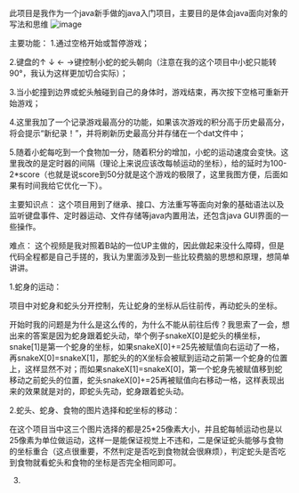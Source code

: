 此项目是我作为一个java新手做的java入门项目，主要目的是体会java面向对象的写法和思维
![image](https://github.com/user-attachments/assets/712a725e-6b99-42aa-a16e-2d8787b22548)


主要功能：
1.通过空格开始或暂停游戏；


2.键盘的↑ ↓ ← →键控制小蛇的蛇头朝向（注意在我的这个项目中小蛇只能转90°，我认为这样更加切合实际）；


3.当小蛇撞到边界或蛇头触碰到自己的身体时，游戏结束，再次按下空格可重新开始游戏；


4.这里我加了一个记录游戏最高分的功能，如果该次游戏的积分高于历史最高分，将会提示“新纪录！”，并将刷新历史最高分并存储在一个dat文件中；


5.随着小蛇每吃到一个食物加一分，随着积分的增加，小蛇的运动速度会变快。这里我改的是定时器的间隔（理论上来说应该改每帧运动的坐标），给的延时为100-2*score（也就是说score到50分就是这个游戏的极限了，这里我图方便，后面如果有时间我给它优化一下）。


主要知识点：
这个项目用到了继承、接口、方法重写等面向对象的基础语法以及监听键盘事件、定时器运动、文件存储等java内置用法，还包含java GUI界面的一些操作。

难点：
这个视频是我对照着B站的一位UP主做的，因此做起来没什么障碍，但是代码全程都是自己手搓的，我认为里面涉及到一些比较费脑的思想和原理，想简单讲讲。


1.蛇身的运动：


项目中对蛇身和蛇头分开控制，先让蛇身的坐标从后往前传，再动蛇头的坐标。


开始时我的问题是为什么是这么传的，为什么不能从前往后传？我思索了一会，想出来的答案是因为蛇身跟着蛇头动，举个例子snakeX[0]是蛇头的横坐标，snake[1]是第一个蛇身的坐标，如果snakeX[0]+=25先被赋值向右运动了一格，再snakeX[0]=snakeX[1]，那蛇头的的X坐标会被赋到运动之前第一个蛇身的位置上，这样显然不对；而如果snakeX[1]=snakeX[0]，第一个蛇身先被赋值移到蛇移动之前蛇头的位置，蛇头snakeX[0]+=25再被赋值向右移动一格，这样表现出来的效果就是对的，即蛇头先动，蛇身跟着蛇头动。


2.蛇头、蛇身、食物的图片选择和蛇坐标的移动：


在这个项目当中这三个图片选择的都是25*25像素大小，并且蛇每帧运动也是以25像素为单位做运动，这样一是能保证视觉上不违和，二是保证蛇头能够与食物的坐标重合（这点很重要，不然判定是否吃到食物就会很麻烦），判定蛇头是否吃到食物就看蛇头和食物的坐标是否完全相同即可。


3.
